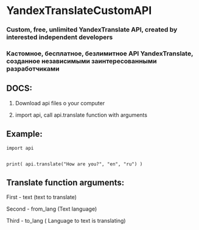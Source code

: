 # YandexTranslateCustomAPI

### Custom, free, unlimited YandexTranslate API, created by interested independent developers

### Кастомное, бесплатное, безлимитное API YandexTranslate, созданное независимыми заинтересованными разработчиками


## DOCS:

1. Download api files o your computer

2. import api, call api.translate function with arguments

## Example:


```
import api


print( api.translate("How are you?", "en", "ru") )
```


## Translate function arguments:

First - text (text to translate)

Second - from_lang (Text language)

Third - to_lang ( Language to text is translating)



